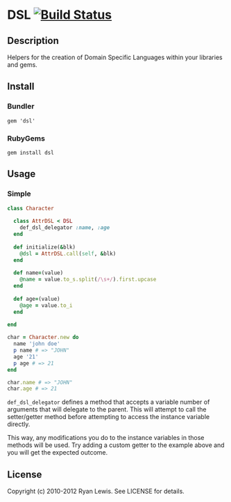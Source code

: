 # DSL [![Build Status](https://secure.travis-ci.org/c00lryguy/dsl.png)](http://travis-ci.org/c00lryguy/dsl)

## Description

Helpers for the creation of Domain Specific Languages within your libraries and gems.

## Install

### Bundler

`gem 'dsl'`

### RubyGems

`gem install dsl`

## Usage

### Simple

```ruby
class Character
  
  class AttrDSL < DSL
    def_dsl_delegator :name, :age
  end
  
  def initialize(&blk)
    @dsl = AttrDSL.call(self, &blk)
  end
  
  def name=(value)
    @name = value.to_s.split(/\s+/).first.upcase
  end
  
  def age=(value)
    @age = value.to_i
  end
  
end

char = Character.new do
  name 'john doe'
  p name # => "JOHN"
  age '21'
  p age # => 21
end

char.name # => "JOHN"
char.age # => 21
```

`def_dsl_delegator` defines a method that accepts a variable number of arguments that will delegate to the parent.
This will attempt to call the setter/getter method before attempting to access the instance variable directly.

This way, any modifications you do to the instance variables in those methods will be used. Try adding a custom 
getter to the example above and you will get the expected outcome.

## License

Copyright (c) 2010-2012 Ryan Lewis. See LICENSE for details.